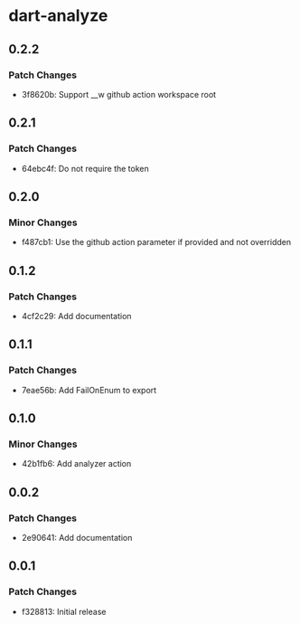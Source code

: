 # dart-analyze

## 0.2.2

### Patch Changes

- 3f8620b: Support \_\_w github action workspace root

## 0.2.1

### Patch Changes

- 64ebc4f: Do not require the token

## 0.2.0

### Minor Changes

- f487cb1: Use the github action parameter if provided and not overridden

## 0.1.2

### Patch Changes

- 4cf2c29: Add documentation

## 0.1.1

### Patch Changes

- 7eae56b: Add FailOnEnum to export

## 0.1.0

### Minor Changes

- 42b1fb6: Add analyzer action

## 0.0.2

### Patch Changes

- 2e90641: Add documentation

## 0.0.1

### Patch Changes

- f328813: Initial release
